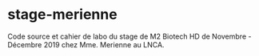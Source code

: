 # stage-merienne
Code source et cahier de labo du stage de M2 Biotech HD de Novembre - Décembre 2019 chez Mme. Merienne au LNCA.
